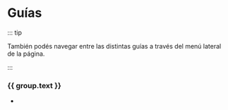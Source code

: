 <script setup>
import { sidebar } from '../.vitepress/configs/sidebar.ts'
import Link from '../.vitepress/theme/components/Link.vue'
</script>

# Guías

::: tip

También podés navegar entre las distintas guías a través del menú lateral de la
página.

:::

<span v-for="group in sidebar.slice(2)">
<h3 :id="group.text.toLowerCase().replace(' ', '-')">
  {{ group.text }}
  <a class="header-anchor" :href="'#' + group.text.toLowerCase().replace(' ', '-')"></a>
</h3>
<ul>
  <li v-for="item in group.items">
    <Link :href="item.link" :text="item.text "/>
  </li>
</ul>
</span>
